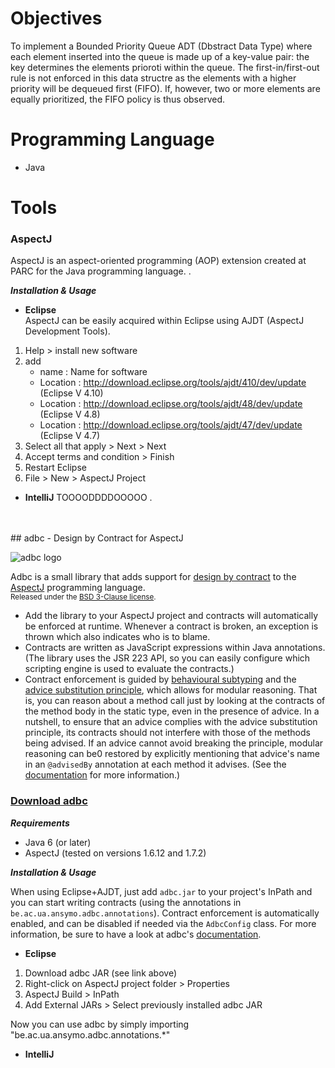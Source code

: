 # Objectives

To implement a Bounded Priority Queue ADT (Dbstract Data Type) where each element inserted into the queue is made up of a key-value pair: the key determines the elements prioroti within the queue. 
The first-in/first-out rule is not enforced in this data structre as the elements with a higher priority will be dequeued first (FIFO). If, however, two or more elements are equally prioritized, the FIFO policy is thus observed.

# Programming Language

- Java

# Tools

### AspectJ
AspectJ is an aspect-oriented programming (AOP) extension created at PARC for the Java programming language. .  

***Installation & Usage***
- **Eclipse** <br>
AspectJ can be easily acquired within Eclipse using AJDT (AspectJ Development Tools). <br>
1. Help > install new software
2. add
    - name : Name for software
    - Location : http://download.eclipse.org/tools/ajdt/410/dev/update (Eclipse V 4.10) 
    - Location : http://download.eclipse.org/tools/ajdt/48/dev/update (Eclipse V 4.8)
    - Location : http://download.eclipse.org/tools/ajdt/47/dev/update (Eclipse V 4.7)
3. Select all that apply > Next > Next
4. Accept terms and condition > Finish
5. Restart Eclipse
6. File > New > AspectJ Project
    
- **IntelliJ**
TOOOODDDDOOOOO . 

<br>
<br>
## adbc - Design by Contract for AspectJ

![adbc logo](https://raw.github.com/timmolderez/adbc/master/doc/adbc.png)

Adbc is a small library that adds support for [design by contract](http://en.wikipedia.org/wiki/Design_by_contract) to the [AspectJ](http://eclipse.org/aspectj/) programming language.  
<sub>Released under the [BSD 3-Clause license](http://opensource.org/licenses/BSD-3-Clause).</sub>

- Add the library to your AspectJ project and contracts will automatically be enforced at runtime. Whenever a contract is broken, an exception is thrown which also indicates who is to blame.
- Contracts are written as JavaScript expressions within Java annotations. (The library uses the JSR 223 API, so you can easily configure which scripting engine is used to evaluate the contracts.)
- Contract enforcement is guided by [behavioural subtyping](http://en.wikipedia.org/wiki/Liskov_substitution_principle) and the [advice substitution principle](http://dl.acm.org/citation.cfm?id=2162015), which allows for modular reasoning. That is, you can reason about a method call just by looking at the contracts of the method body in the static type, even in the presence of advice. In a nutshell, to ensure that an advice complies with the advice substitution principle, its contracts should not interfere with those of the methods being advised. If an advice cannot avoid breaking the principle, modular reasoning can be0 restored by explicitly mentioning that advice's name in an `@advisedBy` annotation at each method it advises. (See the [documentation](https://raw.github.com/timmolderez/adbc/master/doc/README.pdf) for more information.)

### [Download adbc](http://timmolderez.be/builds/adbc/)


***Requirements***

- Java 6 (or later)
- AspectJ (tested on versions 1.6.12 and 1.7.2)

***Installation & Usage***

When using Eclipse+AJDT, just add `adbc.jar` to your project's InPath and you can start writing contracts (using the annotations in `be.ac.ua.ansymo.adbc.annotations`). Contract enforcement is automatically enabled, and can be disabled if needed via the `AdbcConfig` class. 
For more information, be sure to have a look at adbc's [documentation](https://raw.github.com/timmolderez/adbc/master/doc/README.pdf).

- **Eclipse** <br>
1. Download adbc JAR (see link above)
2. Right-click on AspectJ project folder > Properties
3. AspectJ Build > InPath
4. Add External JARs > Select previously installed adbc JAR

Now you can use adbc by simply importing "be.ac.ua.ansymo.adbc.annotations.*"

- **IntelliJ** <br>
